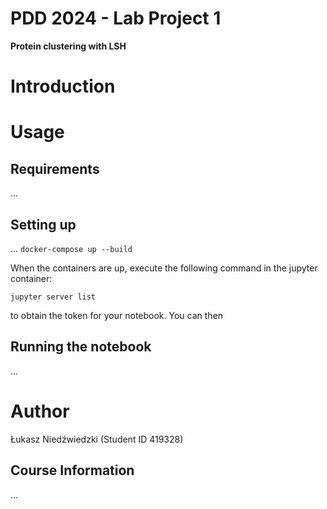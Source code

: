 # PDD 2024 - Lab Project 1
**Protein clustering with LSH**

# Introduction

# Usage

## Requirements
...

## Setting up
...
`docker-compose up --build`

When the containers are up, execute the following command in the jupyter container:

`jupyter server list`

to obtain the token for your notebook. You can then

## Running the notebook
...

# Author
Łukasz Niedźwiedzki (Student ID 419328)

## Course Information
...